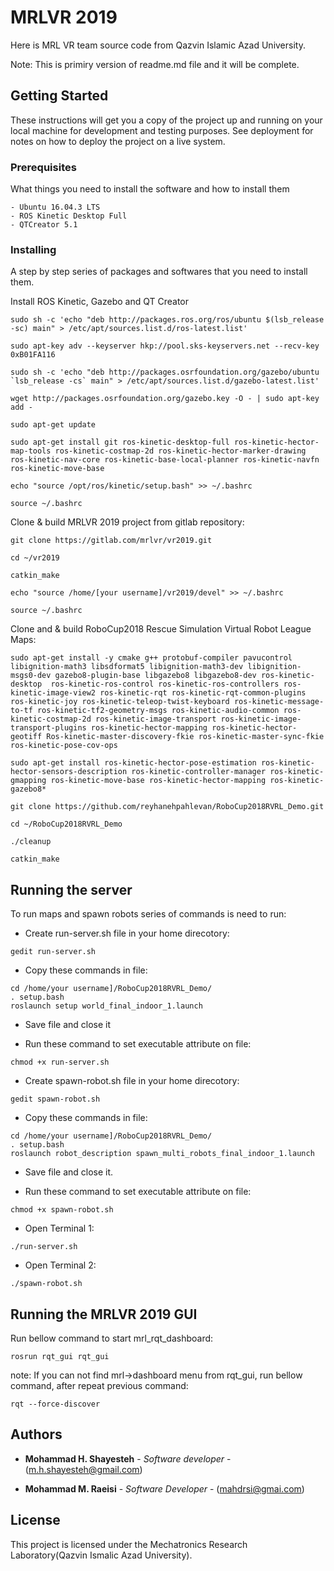 # MRLVR 2019

Here is MRL VR team source code from Qazvin Islamic Azad University.

Note: This is primiry version of readme.md file and it will be complete.

## Getting Started

These instructions will get you a copy of the project up and running on your local machine for development and testing purposes. See deployment for notes on how to deploy the project on a live system.

### Prerequisites

What things you need to install the software and how to install them

```
- Ubuntu 16.04.3 LTS
- ROS Kinetic Desktop Full
- QTCreator 5.1

```

### Installing

A step by step series of packages and softwares that you need to install them.

Install ROS Kinetic, Gazebo and QT Creator
```
sudo sh -c 'echo "deb http://packages.ros.org/ros/ubuntu $(lsb_release -sc) main" > /etc/apt/sources.list.d/ros-latest.list' 

sudo apt-key adv --keyserver hkp://pool.sks-keyservers.net --recv-key 0xB01FA116

sudo sh -c 'echo "deb http://packages.osrfoundation.org/gazebo/ubuntu `lsb_release -cs` main" > /etc/apt/sources.list.d/gazebo-latest.list'

wget http://packages.osrfoundation.org/gazebo.key -O - | sudo apt-key add -

sudo apt-get update

sudo apt-get install git ros-kinetic-desktop-full ros-kinetic-hector-map-tools ros-kinetic-costmap-2d ros-kinetic-hector-marker-drawing ros-kinetic-nav-core ros-kinetic-base-local-planner ros-kinetic-navfn ros-kinetic-move-base

echo "source /opt/ros/kinetic/setup.bash" >> ~/.bashrc

source ~/.bashrc
```

Clone & build  MRLVR 2019 project from gitlab repository:

```
git clone https://gitlab.com/mrlvr/vr2019.git

cd ~/vr2019

catkin_make

echo "source /home/[your username]/vr2019/devel" >> ~/.bashrc

source ~/.bashrc
```
Clone and & build RoboCup2018 Rescue Simulation Virtual Robot League Maps:
```
sudo apt-get install -y cmake g++ protobuf-compiler pavucontrol libignition-math3 libsdformat5 libignition-math3-dev libignition-msgs0-dev gazebo8-plugin-base libgazebo8 libgazebo8-dev ros-kinetic-desktop  ros-kinetic-ros-control ros-kinetic-ros-controllers ros-kinetic-image-view2 ros-kinetic-rqt ros-kinetic-rqt-common-plugins ros-kinetic-joy ros-kinetic-teleop-twist-keyboard ros-kinetic-message-to-tf ros-kinetic-tf2-geometry-msgs ros-kinetic-audio-common ros-kinetic-costmap-2d ros-kinetic-image-transport ros-kinetic-image-transport-plugins ros-kinetic-hector-mapping ros-kinetic-hector-geotiff Ros-kinetic-master-discovery-fkie ros-kinetic-master-sync-fkie ros-kinetic-pose-cov-ops

sudo apt-get install ros-kinetic-hector-pose-estimation ros-kinetic-hector-sensors-description ros-kinetic-controller-manager ros-kinetic-gmapping ros-kinetic-move-base ros-kinetic-hector-mapping ros-kinetic-gazebo8*

git clone https://github.com/reyhanehpahlevan/RoboCup2018RVRL_Demo.git

cd ~/RoboCup2018RVRL_Demo

./cleanup

catkin_make
```

## Running the server
To run maps and spawn robots series of commands is need to run:

- Create run-server.sh file in your home direcotory:
```
gedit run-server.sh
```
- Copy these commands in file:
```
cd /home/your username]/RoboCup2018RVRL_Demo/ 
. setup.bash
roslaunch setup world_final_indoor_1.launch
```
- Save file and close it

- Run these command to set executable attribute on file:
```
chmod +x run-server.sh
```
- Create spawn-robot.sh file in your home direcotory:
```
gedit spawn-robot.sh 
```

- Copy these commands in file:
```
cd /home/your username]/RoboCup2018RVRL_Demo/ 
. setup.bash
roslaunch robot_description spawn_multi_robots_final_indoor_1.launch
```

- Save file and close it.

- Run these command to set executable attribute on file:
```
chmod +x spawn-robot.sh
```

- Open Terminal 1:
```
./run-server.sh
```

- Open Terminal 2:
```
./spawn-robot.sh
```

## Running the MRLVR 2019 GUI
Run bellow command to start mrl_rqt_dashboard:
```
rosrun rqt_gui rqt_gui
```
note: If you can not find mrl->dashboard menu from rqt_gui, run bellow command, after repeat previous command:
```
rqt --force-discover
```


## Authors


* **Mohammad H. Shayesteh** - *Software developer* - (m.h.shayesteh@gmail.com)


* **Mohammad M. Raeisi** - *Software Developer* - (mahdrsi@gmai.com)

## License

This project is licensed under the Mechatronics Research Laboratory(Qazvin Ismalic Azad University).


